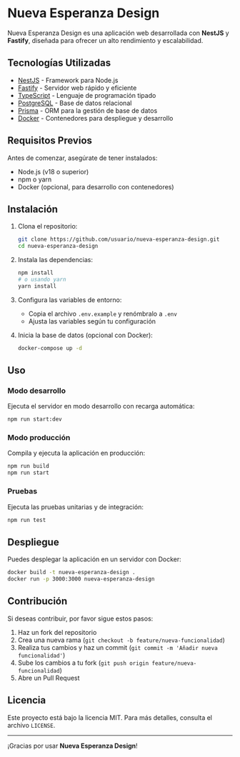 # Nueva Esperanza Design

Nueva Esperanza Design es una aplicación web desarrollada con **NestJS** y **Fastify**, diseñada para ofrecer un alto rendimiento y escalabilidad.

## Tecnologías Utilizadas

- [NestJS](https://nestjs.com/) - Framework para Node.js
- [Fastify](https://www.fastify.io/) - Servidor web rápido y eficiente
- [TypeScript](https://www.typescriptlang.org/) - Lenguaje de programación tipado
- [PostgreSQL](https://www.postgresql.org/) - Base de datos relacional
- [Prisma](https://www.prisma.io/) - ORM para la gestión de base de datos
- [Docker](https://www.docker.com/) - Contenedores para despliegue y desarrollo

## Requisitos Previos

Antes de comenzar, asegúrate de tener instalados:

- Node.js (v18 o superior)
- npm o yarn
- Docker (opcional, para desarrollo con contenedores)

## Instalación

1. Clona el repositorio:
   ```bash
   git clone https://github.com/usuario/nueva-esperanza-design.git
   cd nueva-esperanza-design
   ```

2. Instala las dependencias:
   ```bash
   npm install
   # o usando yarn
   yarn install
   ```

3. Configura las variables de entorno:
   - Copia el archivo `.env.example` y renómbralo a `.env`
   - Ajusta las variables según tu configuración

4. Inicia la base de datos (opcional con Docker):
   ```bash
   docker-compose up -d
   ```

## Uso

### Modo desarrollo

Ejecuta el servidor en modo desarrollo con recarga automática:
```bash
npm run start:dev
```

### Modo producción

Compila y ejecuta la aplicación en producción:
```bash
npm run build
npm run start
```

### Pruebas

Ejecuta las pruebas unitarias y de integración:
```bash
npm run test
```

## Despliegue

Puedes desplegar la aplicación en un servidor con Docker:

```bash
docker build -t nueva-esperanza-design .
docker run -p 3000:3000 nueva-esperanza-design
```

## Contribución

Si deseas contribuir, por favor sigue estos pasos:

1. Haz un fork del repositorio
2. Crea una nueva rama (`git checkout -b feature/nueva-funcionalidad`)
3. Realiza tus cambios y haz un commit (`git commit -m 'Añadir nueva funcionalidad'`)
4. Sube los cambios a tu fork (`git push origin feature/nueva-funcionalidad`)
5. Abre un Pull Request

## Licencia

Este proyecto está bajo la licencia MIT. Para más detalles, consulta el archivo `LICENSE`.

---

¡Gracias por usar **Nueva Esperanza Design**!

